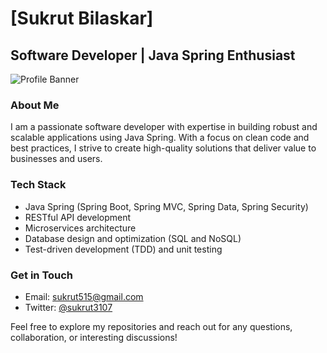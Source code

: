 # [Sukrut Bilaskar]

## Software Developer | Java Spring Enthusiast

![Profile Banner](path-to-profile-banner-image)

### About Me
I am a passionate software developer with expertise in building robust and scalable applications using Java Spring. With a focus on clean code and best practices, I strive to create high-quality solutions that deliver value to businesses and users.

### Tech Stack
- Java Spring (Spring Boot, Spring MVC, Spring Data, Spring Security)
- RESTful API development
- Microservices architecture
- Database design and optimization (SQL and NoSQL)
- Test-driven development (TDD) and unit testing



### Get in Touch
- Email: [sukrut515@gmail.com](mailto:youremail@example.com)
- Twitter: [@sukrut3107](https://twitter.com/wiz_kid31)

Feel free to explore my repositories and reach out for any questions, collaboration, or interesting discussions!
